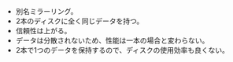 - 別名ミラーリング。
- 2本のディスクに全く同じデータを持つ。
- 信頼性は上がる。
- データは分散されないため、性能は一本の場合と変わらない。
- 2本で1つのデータを保持するので、ディスクの使用効率も良くない。